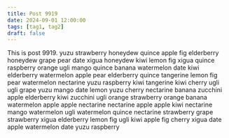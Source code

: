 ```yaml
---
title: Post 9919
date: 2024-09-01 12:00:00
tags: [tag1, tag2]
draft: false
---
```

This is post 9919.
yuzu
strawberry
honeydew
quince
apple
fig
elderberry
honeydew
grape
pear
date
xigua
honeydew
kiwi
lemon
fig
xigua
quince
raspberry
orange
ugli
mango
quince
banana
watermelon
date
kiwi
elderberry
watermelon
apple
pear
elderberry
quince
tangerine
lemon
fig
pear
watermelon
nectarine
yuzu
raspberry
kiwi
tangerine
kiwi
cherry
ugli
ugli
grape
yuzu
mango
date
lemon
yuzu
cherry
nectarine
banana
zucchini
apple
elderberry
kiwi
zucchini
ugli
orange
strawberry
orange
banana
watermelon
apple
apple
nectarine
nectarine
apple
apple
kiwi
nectarine
mango
watermelon
ugli
watermelon
quince
nectarine
strawberry
grape
strawberry
xigua
elderberry
lemon
fig
ugli
kiwi
apple
fig
cherry
xigua
date
apple
watermelon
date
yuzu
raspberry

